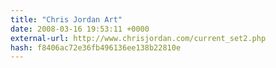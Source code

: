 ```yaml
---
title: "Chris Jordan Art"
date: 2008-03-16 19:53:11 +0000
external-url: http://www.chrisjordan.com/current_set2.php
hash: f8406ac72e36fb496136ee138b22810e
---
```



